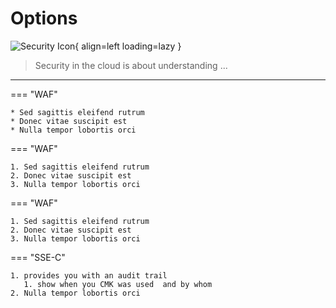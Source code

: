 # Options

![Security Icon](Security_light-bg.svg){ align=left loading=lazy }
> Security in the cloud is about understanding ...
---

=== "WAF"

    * Sed sagittis eleifend rutrum
    * Donec vitae suscipit est
    * Nulla tempor lobortis orci

=== "WAF"

    1. Sed sagittis eleifend rutrum
    2. Donec vitae suscipit est
    3. Nulla tempor lobortis orci

=== "WAF"

    1. Sed sagittis eleifend rutrum
    2. Donec vitae suscipit est
    3. Nulla tempor lobortis orci

=== "SSE-C"

    1. provides you with an audit trail
       1. show when you CMK was used  and by whom
    2. Nulla tempor lobortis orci